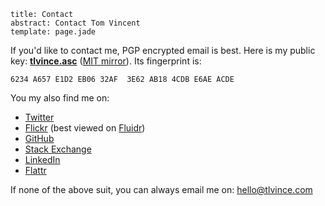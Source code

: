 ```metadata
title: Contact
abstract: Contact Tom Vincent
template: page.jade
```

If you'd like to contact me, PGP encrypted email is best. Here is my public key:
**[tlvince.asc][]** ([MIT mirror][mit]). Its fingerprint is:

    6234 A657 E1D2 EB06 32AF  3E62 AB18 4CDB E6AE ACDE

You my also find me on:

* [Twitter][]
* [Flickr][] (best viewed on [Fluidr][])
* [GitHub][]
* [Stack Exchange][]
* [LinkedIn][]
* [Flattr][]

If none of the above suit, you can always email me on: <hello@tlvince.com>

  [LinkedIn]: https://www.linkedin.com/in/tlvince "tlvince's profile on LinkedIn"
  [Twitter]: https://twitter.com/tlvince "tlvince's profile on Twitter"
  [GitHub]: https://github.com/tlvince "tlvince's profile on GitHub"
  [Stack Exchange]: https://stackexchange.com/users/179405?tab=accounts "tlvince's profiles on Stack Exchange"
  [tlvince.asc]: /assets/txt/tlvince.asc "tlvince's PGP public key"
  [Flickr]: https://secure.flickr.com/photos/tlvince "tlvince's profile on Flickr"
  [Fluidr]: http://www.fluidr.com/photos/tlvince "tlvince's profile on Fluidr"
  [Flattr]: https://flattr.com/profile/tlvince "tlvince's profile on Flattr"
  [mit]: http://pgp.mit.edu:11371/pks/lookup?op=vindex&fingerprint=on&search=0x6234A657E1D2EB0632AF3E62AB184CDBE6AEACDE
